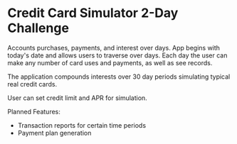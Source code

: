 # Credit Card Simulator 2-Day Challenge

Accounts purchases, payments, and interest over days. App begins with today's date and allows users to traverse over days. Each day the user can make any number of card uses and payments, as well as see records. 

The application compounds interests over 30 day periods simulating typical real credit cards.

User can set credit limit and APR for simulation.

Planned Features:
* Transaction reports for certain time periods
* Payment plan generation
